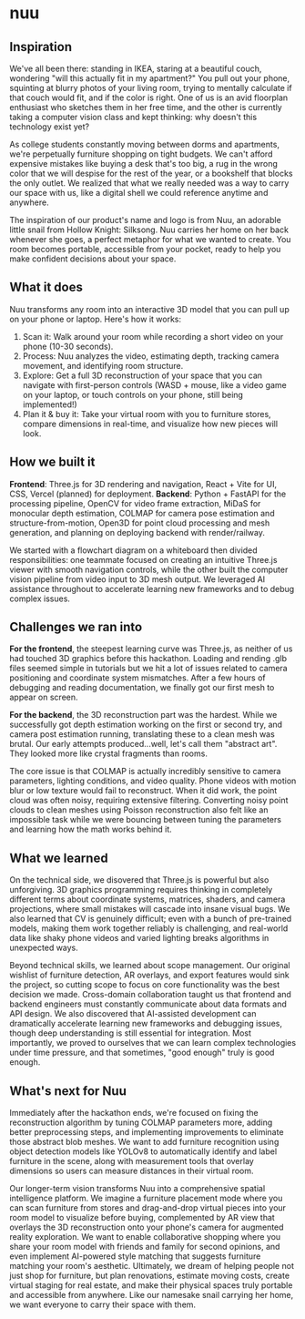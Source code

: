 # nuu

## Inspiration
We've all been there: standing in IKEA, staring at a beautiful couch, wondering "will this actually fit in my apartment?" You pull out your phone, squinting at blurry photos of your living room, trying to mentally calculate if that couch would fit, and if the color is right. One of us is an avid floorplan enthusiast who sketches them in her free time, and the other is currently taking a computer vision class and kept thinking: why doesn't this technology exist yet?

As college students constantly moving between dorms and apartments, we're perpetually furniture shopping on tight budgets. We can't afford expensive mistakes like buying a desk that's too big, a rug in the wrong color that we will despise for the rest of the year, or a bookshelf that blocks the only outlet. We realized that what we really needed was a way to carry our space with us, like a digital shell we could reference anytime and anywhere.

The inspiration of our product's name and logo is from Nuu, an adorable little snail from Hollow Knight: Silksong. Nuu carries her home on her back whenever she goes, a perfect metaphor for what we wanted to create. You room becomes portable, accessible from your pocket, ready to help you make confident decisions about your space. 

## What it does
Nuu transforms any room into an interactive 3D model that you can pull up on your phone or laptop. Here's how it works:
1. Scan it: Walk around your room while recording a short video on your phone (10-30 seconds).
2. Process: Nuu analyzes the video, estimating depth, tracking camera movement, and identifying room structure.
3. Explore: Get a full 3D reconstruction of your space that you can navigate with first-person controls (WASD + mouse, like a video game on your laptop, or touch controls on your phone, still being implemented!)
4. Plan it & buy it: Take your virtual room with you to furniture stores, compare dimensions in real-time, and visualize how new pieces will look. 

## How we built it
**Frontend**: Three.js for 3D rendering and navigation, React + Vite for UI, CSS, Vercel (planned) for deployment.
**Backend**: Python + FastAPI for the processing pipeline, OpenCV for video frame extraction, MiDaS for monocular depth estimation, COLMAP for camera pose estimation and structure-from-motion, Open3D for point cloud processing and mesh generation, and planning on deploying backend with render/railway.

We started with a flowchart diagram on a whiteboard then divided responsibilities: one teammate focused on creating an intuitive Three.js viewer with smooth navigation controls, while the other built the computer vision pipeline from video input to 3D mesh output. We leveraged AI assistance throughout to accelerate learning new frameworks and to debug complex issues. 

## Challenges we ran into
**For the frontend**, the steepest learning curve was Three.js, as neither of us had touched 3D graphics before this hackathon. Loading and rending .glb files seemed simple in tutorials but we hit a lot of issues related to camera positioning and coordinate system mismatches. After a few hours of debugging and reading documentation, we finally got our first mesh to appear on screen.

**For the backend**, the 3D reconstruction part was the hardest. While we successfully got depth estimation working on the first or second try, and camera post estimation running, translating these to a clean mesh was brutal. Our early attempts produced...well, let's call them "abstract art". They looked more like crystal fragments than rooms. 

The core issue is that COLMAP is actually incredibly sensitive to camera parameters, lighting conditions, and video quality. Phone videos with motion blur or low texture would fail to reconstruct. When it did work, the point cloud was often noisy, requiring extensive filtering. Converting noisy point clouds to clean meshes using Poisson reconstruction also felt like an impossible task while we were bouncing between tuning the parameters and learning how the math works behind it.

## What we learned
On the technical side, we disovered that Three.js is powerful but also unforgiving. 3D graphics programming requires thinking in completely different terms about coordinate systems, matrices, shaders, and camera projections, where small mistakes will cascade into insane visual bugs. We also learned that CV is genuinely difficult; even with a bunch of pre-trained models, making them work together reliably is challenging, and real-world data like shaky phone videos and varied lighting breaks algorithms in unexpected ways. 

Beyond technical skills, we learned about scope management. Our original wishlist of furniture detection, AR overlays, and export features would sink the project, so cutting scope to focus on core functionality was the best decision we made. Cross-domain collaboration taught us that frontend and backend engineers must constantly communicate about data formats and API design. We also discovered that AI-assisted development can dramatically accelerate learning new frameworks and debugging issues, though deep understanding is still essential for integration. Most importantly, we proved to ourselves that we can learn complex technologies under time pressure, and that sometimes, "good enough" truly is good enough. 

## What's next for Nuu
Immediately after the hackathon ends, we're focused on fixing the reconstruction algorithm by tuning COLMAP parameters more, adding better preprocessing steps, and implementing improvements to eliminate those abstract blob meshes. We want to add furniture recognition using object detection models like YOLOv8 to automatically identify and label furniture in the scene, along with measurement tools that overlay dimensions so users can measure distances in their virtual room. 

Our longer-term vision transforms Nuu into a comprehensive spatial intelligence platform. We imagine a furniture placement mode where you can scan furniture from stores and drag-and-drop virtual pieces into your room model to visualize before buying, complemented by AR view that overlays the 3D reconstruction onto your phone's camera for augmented reality exploration. We want to enable collaborative shopping where you share your room model with friends and family for second opinions, and even implement AI-powered style matching that suggests furniture matching your room's aesthetic. Ultimately, we dream of helping people not just shop for furniture, but plan renovations, estimate moving costs, create virtual staging for real estate, and make their physical spaces truly portable and accessible from anywhere. Like our namesake snail carrying her home, we want everyone to carry their space with them.
